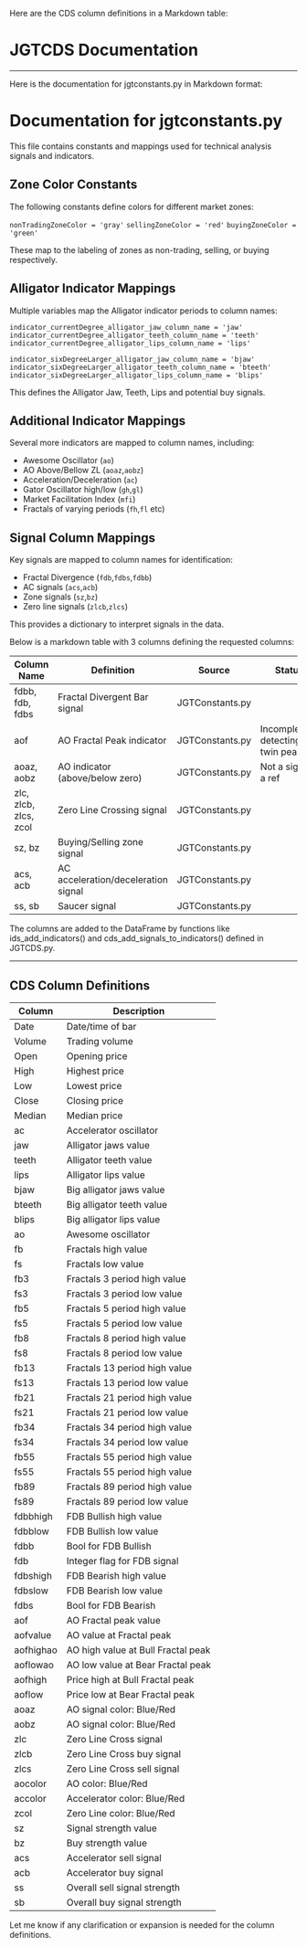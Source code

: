 Here are the CDS column definitions in a Markdown table:

# JGTCDS Documentation


----

Here is the documentation for jgtconstants.py in Markdown format:

# Documentation for jgtconstants.py

This file contains constants and mappings used for technical analysis signals and indicators.

## Zone Color Constants

The following constants define colors for different market zones:

`nonTradingZoneColor = 'gray'`
`sellingZoneColor = 'red'` 
`buyingZoneColor = 'green'`

These map to the labeling of zones as non-trading, selling, or buying respectively.

## Alligator Indicator Mappings

Multiple variables map the Alligator indicator periods to column names:

`indicator_currentDegree_alligator_jaw_column_name = 'jaw'` 
`indicator_currentDegree_alligator_teeth_column_name = 'teeth'`
`indicator_currentDegree_alligator_lips_column_name = 'lips'`

`indicator_sixDegreeLarger_alligator_jaw_column_name = 'bjaw'`
`indicator_sixDegreeLarger_alligator_teeth_column_name = 'bteeth'` 
`indicator_sixDegreeLarger_alligator_lips_column_name = 'blips'`

This defines the Alligator Jaw, Teeth, Lips and potential buy signals.

## Additional Indicator Mappings

Several more indicators are mapped to column names, including:

- Awesome Oscillator (`ao`)
- AO Above/Bellow ZL (`aoaz`,`aobz`)
- Acceleration/Deceleration (`ac`)
- Gator Oscillator high/low (`gh`,`gl`)  
- Market Facilitation Index (`mfi`)
- Fractals of varying periods (`fh`,`fl` etc)

## Signal Column Mappings

Key signals are mapped to column names for identification:

- Fractal Divergence (`fdb`,`fdbs`,`fdbb`)
- AC signals (`acs`,`acb`)  
- Zone signals (`sz`,`bz`)
- Zero line signals (`zlcb`,`zlcs`)

This provides a dictionary to interpret signals in the data.






Below is a markdown table with 3 columns defining the requested columns:

| Column Name | Definition | Source | Status |
|-|-|-| - |
| fdbb, fdb, fdbs | Fractal Divergent Bar signal | JGTConstants.py | |
| aof | AO Fractal Peak indicator | JGTConstants.py | Incompleted:: detecting twin peaks |
| aoaz, aobz | AO indicator (above/below zero) | JGTConstants.py | Not a signal.  a ref |
| zlc, zlcb, zlcs, zcol | Zero Line Crossing signal | JGTConstants.py | |
| sz, bz | Buying/Selling zone signal | JGTConstants.py | |
| acs, acb | AC acceleration/deceleration signal | JGTConstants.py | |
| ss, sb | Saucer signal | JGTConstants.py | |

The columns are added to the DataFrame by functions like ids_add_indicators() and cds_add_signals_to_indicators() defined in JGTCDS.py.











----

## CDS Column Definitions

| Column | Description |
|-|-|
| Date | Date/time of bar | 
| Volume | Trading volume |
| Open | Opening price |
| High | Highest price |
| Low | Lowest price |  
| Close | Closing price |
| Median | Median price |
| ac | Accelerator oscillator |
| jaw | Alligator jaws value |
| teeth | Alligator teeth value |
| lips | Alligator lips value |
| bjaw | Big alligator jaws value |
| bteeth | Big alligator teeth value |
| blips | Big alligator lips value |
| ao | Awesome oscillator |
| fb | Fractals high value |
| fs | Fractals low value |
| fb3 | Fractals 3 period high value |  
| fs3 | Fractals 3 period low value |
| fb5 | Fractals 5 period high value |
| fs5 | Fractals 5 period low value |
| fb8 | Fractals 8 period high value |
| fs8 | Fractals 8 period low value |
| fb13 | Fractals 13 period high value |
| fs13 | Fractals 13 period low value |
| fb21 | Fractals 21 period high value |
| fs21 | Fractals 21 period low value |
| fb34 | Fractals 34 period high value |
| fs34 | Fractals 34 period low value |
| fb55 | Fractals 55 period high value |
| fs55 | Fractals 55 period high value |
| fb89 | Fractals 89 period high value |
| fs89 | Fractals 89 period low value |
| fdbbhigh | FDB Bullish high value |
| fdbblow | FDB Bullish low value |
| fdbb | Bool for FDB Bullish |
| fdb | Integer flag for FDB signal |
| fdbshigh | FDB Bearish high value |  
| fdbslow | FDB Bearish low value |
| fdbs | Bool for FDB Bearish |
| aof | AO Fractal peak value |
| aofvalue | AO value at Fractal peak |
| aofhighao | AO high value at Bull Fractal peak |
| aoflowao | AO low value at Bear Fractal peak |  
| aofhigh | Price high at Bull Fractal peak |
| aoflow | Price low at Bear Fractal peak |
| aoaz | AO signal color: Blue/Red | 
| aobz | AO signal color: Blue/Red |
| zlc | Zero Line Cross signal |
| zlcb | Zero Line Cross buy signal |
| zlcs | Zero Line Cross sell signal |
| aocolor | AO color: Blue/Red |
| accolor | Accelerator color: Blue/Red |
| zcol | Zero Line color: Blue/Red |
| sz | Signal strength value |
| bz | Buy strength value |
| acs | Accelerator sell signal | 
| acb | Accelerator buy signal |
| ss | Overall sell signal strength |
| sb | Overall buy signal strength |

Let me know if any clarification or expansion is needed for the column definitions.